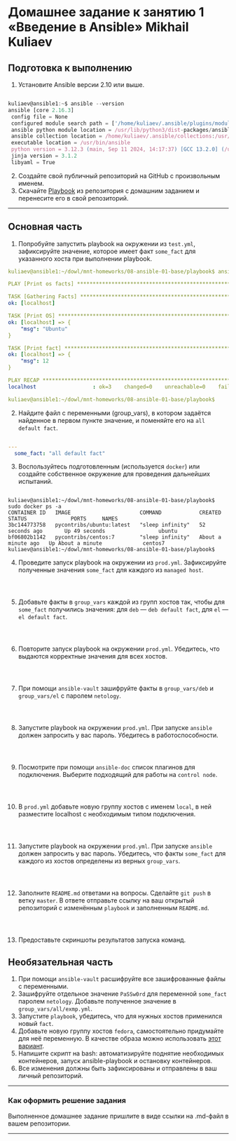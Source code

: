 # Домашнее задание к занятию 1 «Введение в Ansible» Mikhail Kuliaev

## Подготовка к выполнению

1. Установите Ansible версии 2.10 или выше.

 ```javascript

kuliaev@ansible1:~$ ansible --version
ansible [core 2.16.3]
  config file = None
  configured module search path = ['/home/kuliaev/.ansible/plugins/modules', '/usr/share/ansible/plugins/modules']
  ansible python module location = /usr/lib/python3/dist-packages/ansible
  ansible collection location = /home/kuliaev/.ansible/collections:/usr/share/ansible/collections
  executable location = /usr/bin/ansible
  python version = 3.12.3 (main, Sep 11 2024, 14:17:37) [GCC 13.2.0] (/usr/bin/python3)
  jinja version = 3.1.2
  libyaml = True
 
 ```

2. Создайте свой публичный репозиторий на GitHub с произвольным именем.
3. Скачайте [Playbook](./playbook/) из репозитория с домашним заданием и перенесите его в свой репозиторий.

---

## Основная часть

1. Попробуйте запустить playbook на окружении из `test.yml`, зафиксируйте значение, которое имеет факт `some_fact` для указанного хоста при выполнении playbook.

```yml
kuliaev@ansible1:~/dowl/mnt-homeworks/08-ansible-01-base/playbook$ ansible-playbook -i inventory/test.yml site.yml

PLAY [Print os facts] ********************************************************************************************

TASK [Gathering Facts] *******************************************************************************************
ok: [localhost]

TASK [Print OS] **************************************************************************************************
ok: [localhost] => {
    "msg": "Ubuntu"
}

TASK [Print fact] ************************************************************************************************
ok: [localhost] => {
    "msg": 12
}

PLAY RECAP ********************************************************************************************************
localhost                  : ok=3    changed=0    unreachable=0    failed=0    skipped=0    rescued=0    ignored=0   

kuliaev@ansible1:~/dowl/mnt-homeworks/08-ansible-01-base/playbook$ 


 ```

2. Найдите файл с переменными (group_vars), в котором задаётся найденное в первом пункте значение, и поменяйте его на `all default fact`.

```yml  

---
  some_fact: "all default fact"

 ```

3. Воспользуйтесь подготовленным (используется `docker`) или создайте собственное окружение для проведения дальнейших испытаний.

```docker

kuliaev@ansible1:~/dowl/mnt-homeworks/08-ansible-01-base/playbook$ sudo docker ps -a
CONTAINER ID   IMAGE                      COMMAND            CREATED              STATUS              PORTS     NAMES
3bc144773758   pycontribs/ubuntu:latest   "sleep infinity"   52 seconds ago       Up 49 seconds                 ubuntu
bf06802b1142   pycontribs/centos:7        "sleep infinity"   About a minute ago   Up About a minute             centos7
kuliaev@ansible1:~/dowl/mnt-homeworks/08-ansible-01-base/playbook$ 

 ```

4. Проведите запуск playbook на окружении из `prod.yml`. Зафиксируйте полученные значения `some_fact` для каждого из `managed host`.

```SQL 




 ```

5. Добавьте факты в `group_vars` каждой из групп хостов так, чтобы для `some_fact` получились значения: для `deb` — `deb default fact`, для `el` — `el default fact`.

```SQL 




 ```

6.  Повторите запуск playbook на окружении `prod.yml`. Убедитесь, что выдаются корректные значения для всех хостов.

```SQL 




 ```

7. При помощи `ansible-vault` зашифруйте факты в `group_vars/deb` и `group_vars/el` с паролем `netology`.

```SQL 




 ```

8. Запустите playbook на окружении `prod.yml`. При запуске `ansible` должен запросить у вас пароль. Убедитесь в работоспособности.

```SQL 




 ```

9. Посмотрите при помощи `ansible-doc` список плагинов для подключения. Выберите подходящий для работы на `control node`.

```SQL 




 ```

10. В `prod.yml` добавьте новую группу хостов с именем  `local`, в ней разместите localhost с необходимым типом подключения.

```SQL 




 ```

11. Запустите playbook на окружении `prod.yml`. При запуске `ansible` должен запросить у вас пароль. Убедитесь, что факты `some_fact` для каждого из хостов определены из верных `group_vars`.

```SQL 




 ```

12. Заполните `README.md` ответами на вопросы. Сделайте `git push` в ветку `master`. В ответе отправьте ссылку на ваш открытый репозиторий с изменённым `playbook` и заполненным `README.md`.

```SQL 




 ```

13. Предоставьте скриншоты результатов запуска команд.

## Необязательная часть

1. При помощи `ansible-vault` расшифруйте все зашифрованные файлы с переменными.
2. Зашифруйте отдельное значение `PaSSw0rd` для переменной `some_fact` паролем `netology`. Добавьте полученное значение в `group_vars/all/exmp.yml`.
3. Запустите `playbook`, убедитесь, что для нужных хостов применился новый `fact`.
4. Добавьте новую группу хостов `fedora`, самостоятельно придумайте для неё переменную. В качестве образа можно использовать [этот вариант](https://hub.docker.com/r/pycontribs/fedora).
5. Напишите скрипт на bash: автоматизируйте поднятие необходимых контейнеров, запуск ansible-playbook и остановку контейнеров.
6. Все изменения должны быть зафиксированы и отправлены в ваш личный репозиторий.

---

### Как оформить решение задания

Выполненное домашнее задание пришлите в виде ссылки на .md-файл в вашем репозитории.

---
